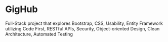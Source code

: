# GigHub
 Full-Stack project that explores Bootstrap, CSS, Usability, Entity Framework utilizing Code First, RESTful APIs, Security, Object-oriented Design, Clean Architecture, Automated Testing
